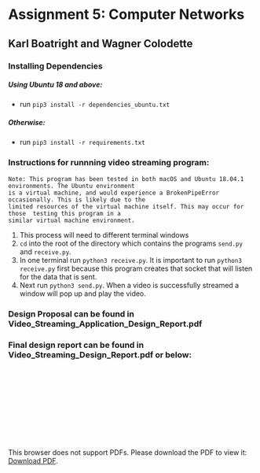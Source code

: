 # Assignment 5: Computer Networks
## Karl Boatright and Wagner Colodette

### Installing Dependencies
##### Using Ubuntu 18 and above:
* run <code>pip3 install -r dependencies_ubuntu.txt</code>

##### Otherwise:
* run <code>pip3 install -r requirements.txt</code>

### Instructions for runnning video streaming program:
```
Note: This program has been tested in both macOS and Ubuntu 18.04.1 environments. The Ubuntu environment 
is a virtual machine, and would experience a BrokenPipeError occasionally. This is likely due to the 
limited resources of the virtual machine itself. This may occur for those  testing this program in a 
similar virtual machine environment.
```
1. This process will need to different terminal windows
2. <code>cd</code> into the root of the directory which contains the programs <code>send.py</code> and <code>receive.py</code>.
3. In one terminal run <code>python3 receive.py</code>. It is important to run <code>python3 receive.py</code> first because this program creates that socket that will listen for the data that is sent.
4. Next run <code>python3 send.py</code>. When a video is successfully streamed a window will pop up and play the video.

### Design Proposal can be found in Video_Streaming_Application_Design_Report.pdf

### Final design report can be found in Video_Streaming_Design_Report.pdf or below:

<object data="https://github.com/CSCI-UA0480-009/assignment5-2018-SkytronUniverse/blob/master/Video_Streaming_Design_Report.pdf" type="application/pdf" width="700px" height="700px">
    <embed src="https://github.com/CSCI-UA0480-009/assignment5-2018-SkytronUniverse/blob/master/Video_Streaming_Design_Report.pdf">
        <p>This browser does not support PDFs. Please download the PDF to view it: <a href="https://github.com/CSCI-UA0480-009/assignment5-2018-SkytronUniverse/blob/master/Video_Streaming_Design_Report.pdf">Download PDF</a>.</p>
    </embed>
</object>